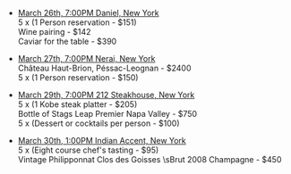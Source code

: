 * [March 26th, 7:00PM Daniel, New York](https://www.danielnyc.com/cuisine/dinner)  
    5 x (1 Person reservation - $151)  
    Wine pairing - $142  
    Caviar for the table - $390  
* [March 27th, 7:00PM Nerai, New York](https://nerainyc.com/menu/#Dinner)  
    Château Haut-Brion, Péssac-Leognan - $2400  
    5 x (1 Person reservation - $150)  
* [March 29th, 7:00PM 212 Steakhouse, New York](http://www.212steakhouse.com/menu/)  
    5 x (1 Kobe steak platter - $205)  
    Bottle of Stags Leap Premier Napa Valley - $750  
    5 x (Dessert or cocktails per person - $100)  
    
* [March 30th, 1:00PM Indian Accent, New York](http://www.indianaccent.com/newyork/#menuID)  
    5 x (Eight course chef's tasting - $95)  
    Vintage Philipponnat Clos des Goisses \sBrut 2008 Champagne - $450
